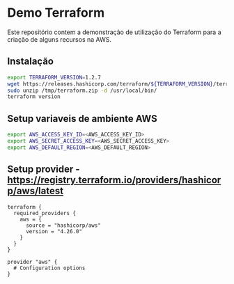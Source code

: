 # Demo Terraform

Este repositório contem a demonstração de utilização do Terraform para a criação de alguns recursos na AWS.

## Instalação

```sh
export TERRAFORM_VERSION=1.2.7
wget https://releases.hashicorp.com/terraform/${TERRAFORM_VERSION}/terraform_${TERRAFORM_VERSION}_linux_amd64.zip -O /tmp/terraform.zip -o /dev/null
sudo unzip /tmp/terraform.zip -d /usr/local/bin/ 
terraform version
```

## Setup variaveis de ambiente AWS

```sh
export AWS_ACCESS_KEY_ID=<AWS_ACCESS_KEY_ID>
export AWS_SECRET_ACCESS_KEY=<AWS_SECRET_ACCESS_KEY>
export AWS_DEFAULT_REGION=<AWS_DEFAULT_REGION>
```

## Setup provider - <https://registry.terraform.io/providers/hashicorp/aws/latest>

```hcl
terraform {
  required_providers {
    aws = {
      source = "hashicorp/aws"
      version = "4.26.0"
    }
  }
}

provider "aws" {
  # Configuration options
}
```
